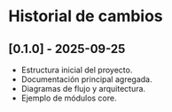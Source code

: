 # Historial de cambios

## [0.1.0] - 2025-09-25
- Estructura inicial del proyecto.
- Documentación principal agregada.
- Diagramas de flujo y arquitectura.
- Ejemplo de módulos core.
